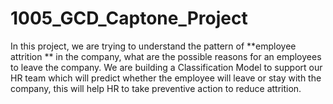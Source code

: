 # 1005_GCD_Captone_Project
 In this project, we are trying to understand the pattern of **employee attrition ** in the company, what are the possible reasons for an employees to leave the company. We are building a Classification Model to support our HR team which will predict whether the employee will leave or stay with the company, this will help HR to take preventive action to reduce attrition.
